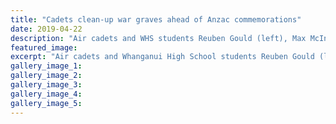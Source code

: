 ```yaml
---
title: "Cadets clean-up war graves ahead of Anzac commemorations"
date: 2019-04-22
description: "Air cadets and WHS students Reuben Gould (left), Max McIntyre & Sophie Baldwin cleaning war graves at Cemetery..."
featured_image: 
excerpt: "Air cadets and Whanganui High School students Reuben Gould (left), Max McIntyre and Sophie Baldwin cleaning war graves at Aramoho Cemetery."
gallery_image_1: 
gallery_image_2: 
gallery_image_3: 
gallery_image_4: 
gallery_image_5: 
---
```

